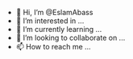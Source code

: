 - 👋 Hi, I’m @EslamAbass
- 👀 I’m interested in ...
- 🌱 I’m currently learning ...
- 💞️ I’m looking to collaborate on ...
- 📫 How to reach me ...

<!---
EslamAbass/EslamAbass is a ✨ special ✨ repository because its `README.md` (this file) appears on your GitHub profile.
You can click the Preview link to take a look at your changes.
--->
